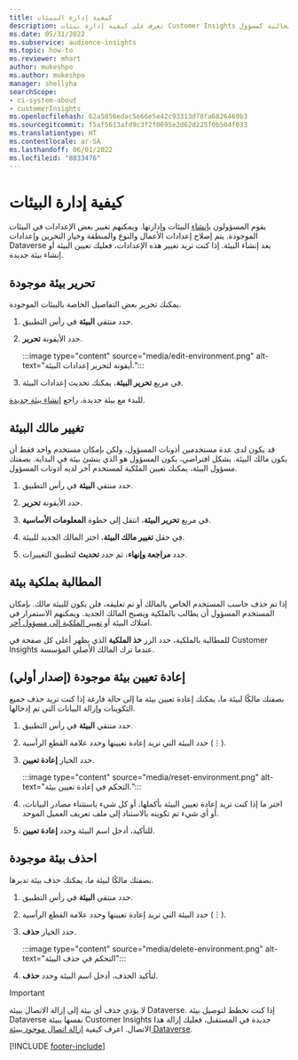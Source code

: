 ```yaml
---
title: كيفية إدارة البيئات
description: تعرف على كيفية إدارة بيئات Customer Insights الحالية كمسؤول.
ms.date: 05/31/2022
ms.subservice: audience-insights
ms.topic: how-to
ms.reviewer: mhart
author: mukeshpo
ms.author: mukeshpo
manager: shellyha
searchScope:
- ci-system-about
- customerInsights
ms.openlocfilehash: 62a5856edac5e66e5e42c93313d78fa6826469b3
ms.sourcegitcommit: f5af5613afd9c3f2f0695e2d62d225f0b504f033
ms.translationtype: HT
ms.contentlocale: ar-SA
ms.lasthandoff: 06/01/2022
ms.locfileid: "8833476"
---
```

# <a name="how-to-manage-environments"></a>كيفية إدارة البيئات

يقوم المسؤولون [بإنشاء](create-environment.md) البيئات وإدارتها. ويمكنهم تغيير بعض الإعدادات في البيئات الموجودة. يتم إصلاح إعدادات الأعمال والنوع والمنطقة وخيار التخزين وإعدادات Dataverse بعد إنشاء البيئة. إذا كنت تريد تغيير هذه الإعدادات، فعليك تعيين البيئة أو إنشاء بيئة جديدة.

## <a name="edit-an-existing-environment"></a>تحرير بيئة موجودة

يمكنك تحرير بعض التفاصيل الخاصة بالبيئات الموجودة.

1. حدد منتقي **البيئة** في رأس التطبيق.

1. حدد الأيقونة **تحرير**.

   :::image type="content" source="media/edit-environment.png" alt-text="أيقونة لتحرير إعدادات البيئة.":::

1. في مربع **تحرير البيئة**، يمكنك تحديث إعدادات البيئة.

للبدء مع بيئة جديدة، راجع [إنشاء بيئة جديدة](create-environment.md).

## <a name="change-the-owner-of-an-environment"></a>تغيير مالك البيئة

قد يكون لدى عدة مستخدمين أذونات المسؤول، ولكن بإمكان مستخدم واحد فقط أن يكون مالك البيئة. بشكل افتراضي، يكون المسؤول هو الذي ينشئ بيئة في البداية. بصفتك مسؤول البيئة، يمكنك تعيين الملكية لمستخدم آخر لديه أذونات المسؤول.

1. حدد منتقي **البيئة** في رأس التطبيق.

1. حدد الأيقونة **تحرير**.

1. في مربع **تحرير البيئة**، انتقل إلى خطوة **المعلومات الأساسية**.

1. في حقل **تغيير مالك البيئة**، اختر المالك الجديد للبيئة.  

1. حدد **مراجعة وإنهاء**، ثم حدد **تحديث** لتطبيق التغييرات.

## <a name="claim-ownership-of-an-environment"></a>المطالبة بملكية بيئة

إذا تم حذف حاسب المستخدم الخاص بالمالك أو تم تعليقه، فلن يكون للبيئة مالك. بإمكان المستخدم المسؤول أن يطالب بالملكية ويصبح المالك الجديد. ويمكنهم الاستمرار في امتلاك البيئة أو [تغيير الملكية إلى مسؤول آخر](#change-the-owner-of-an-environment).

للمطالبة بالملكية، حدد الزر **خذ الملكية** الذي يظهر أعلى كل صفحة في Customer Insights عندما ترك المالك الأصلي المؤسسة.

## <a name="reset-an-existing-environment-preview"></a>إعادة تعيين بيئة موجودة (إصدار أولي)

بصفتك مالكًا لبيئة ما، يمكنك إعادة تعيين بيئة ما إلى حالة فارغة إذا كنت تريد حذف جميع التكوينات وإزالة البيانات التي تم إدخالها.

1. حدد منتقي **البيئة** في رأس التطبيق.

1. حدد البيئة التي تريد إعادة تعيينها وحدد علامة القطع الرأسية (&vellip;).

1. حدد الخيار **إعادة تعيين**.

   :::image type="content" source="media/reset-environment.png" alt-text="التحكم في إعادة تعيين بيئة.":::

1. اختر ما إذا كنت تريد إعادة تعيين البيئة بأكملها، أو كل شيء باستثناء مصادر البيانات، أو أي شيء تم تكوينه بالاستناد إلى ملف تعريف العميل الموحد.

1. للتأكيد، أدخل اسم البيئة وحدد **إعادة تعيين**.

## <a name="delete-an-existing-environment"></a>احذف بيئة موجودة

بصفتك مالكًا لبيئة ما، يمكنك حذف بيئة تديرها.

1. حدد منتقي **البيئة** في رأس التطبيق.

1. حدد البيئة التي تريد إعادة تعيينها وحدد علامة القطع الرأسية (&vellip;). 

1. حدد الخيار **حذف**.

   :::image type="content" source="media/delete-environment.png" alt-text="التحكم في حذف البيئة":::

1. لتأكيد الحذف، أدخل اسم البيئة وحدد **حذف**.

> [!IMPORTANT]
> لا يؤدي حذف أي بيئة إلى إزالة الاتصال ببيئة Dataverse. إذا كنت تخطط لتوصيل بيئة Dataverse نفسها ببيئة Customer Insights جديدة في المستقبل، فعليك إزالة هذا الاتصال. اعرف كيفية [إزالة اتصال موجود ببيئة Dataverse](customer-insights-dataverse.md#remove-an-existing-connection-to-a-dataverse-environment).

[!INCLUDE [footer-include](includes/footer-banner.md)]

